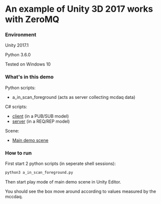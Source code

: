 An example of Unity 3D 2017 works with ZeroMQ
=============================================

### Environment

Unity 2017.1

Python 3.6.0

Tested on Windows 10

### What's in this demo

Python scripts:

- a_in_scan_foreground (acts as server collecting mcdaq data)

C# scripts:

- [client](Assets/ClientObject.cs) (in a PUB/SUB model)
- [server](Assets/ServerObject.cs) (in a REQ/REP model)

Scene:

- [Main demo scene](Assets/main.unity)

### How to run

First start 2 python scripts (in seperate shell sessions):

```bash
python3 a_in_scan_foreground.py
```

Then start play mode of main demo scene in Unity Editor.

You should see the box move around according to values measured by the mccdaq.
